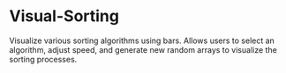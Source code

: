 # Visual-Sorting
Visualize various sorting algorithms using bars.  Allows users to select an algorithm, adjust speed, and generate new random arrays to visualize the sorting processes.
